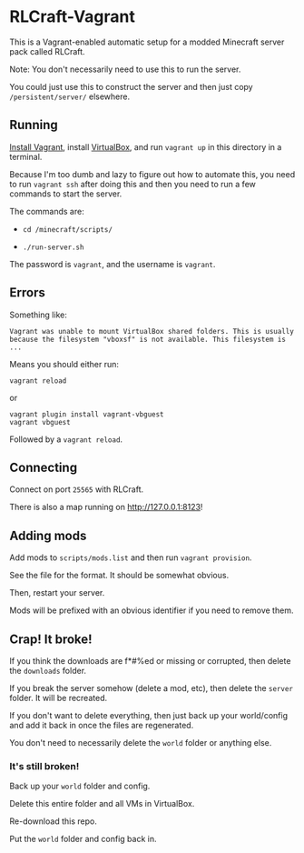 # RLCraft-Vagrant

This is a Vagrant-enabled automatic setup for a modded Minecraft server pack
called RLCraft.

Note: You don't necessarily need to use this to run the server.

You could just use this to construct the server and then just copy
`/persistent/server/` elsewhere.

## Running

[Install Vagrant](https://www.vagrantup.com/), install
[VirtualBox](https://www.virtualbox.org/), and run `vagrant up` in this
directory in a terminal.

Because I'm too dumb and lazy to figure out how to automate this, you need to
run `vagrant ssh` after doing this and then you need to run a few commands to
start the server.

The commands are:

-   `cd /minecraft/scripts/`

-   `./run-server.sh`

The password is `vagrant`, and the username is `vagrant`.

## Errors

Something like:

```
Vagrant was unable to mount VirtualBox shared folders. This is usually
because the filesystem "vboxsf" is not available. This filesystem is
...
```

Means you should either run:

`vagrant reload`

or

```
vagrant plugin install vagrant-vbguest
vagrant vbguest
```

Followed by a `vagrant reload`.


## Connecting

Connect on port `25565` with RLCraft.

There is also a map running on <http://127.0.0.1:8123>!

## Adding mods

Add mods to `scripts/mods.list` and then run `vagrant provision`.

See the file for the format. It should be somewhat obvious.

Then, restart your server.

Mods will be prefixed with an obvious identifier if you need to remove them.

## Crap! It broke!

If you think the downloads are f*#%ed or missing or corrupted, then delete the
`downloads` folder.

If you break the server somehow (delete a mod, etc), then delete the `server`
folder. It will be recreated.

If you don't want to delete everything, then just back up your world/config and
add it back in once the files are regenerated.

You don't need to necessarily delete the `world` folder or anything else.

### It's still broken!

Back up your `world` folder and config.

Delete this entire folder and all VMs in VirtualBox.

Re-download this repo.

Put the `world` folder and config back in.
